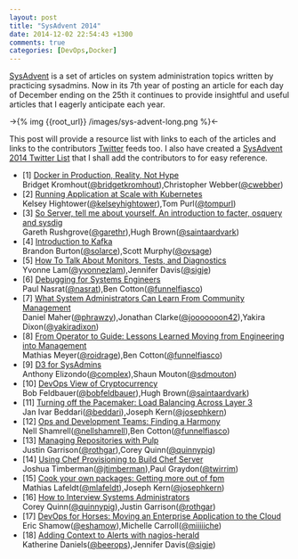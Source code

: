 ```yaml
---
layout: post
title: "SysAdvent 2014"
date: 2014-12-02 22:54:43 +1300
comments: true
categories: [DevOps,Docker] 
---
```


[SysAdvent](http://sysadvent.blogspot.com/) is a set of articles on system administration topics written by practicing sysadmins. Now in its 7th year of posting an article for each day of December ending on the 25th it continues to provide insightful and useful articles that I eagerly anticipate each year.

->{% img {{root_url}} /images/sys-advent-long.png %}<-

This post will provide a resource list with links to each of the articles and links to the contributors [Twitter](http://www.twitter.com) feeds too. I also have created a [SysAdvent 2014 Twitter List](https://twitter.com/PeterSellars/lists/sysadvent2014) that I shall add the contributors to for easy reference. 

<!--more-->

* [1] [Docker in Production, Reality, Not Hype](http://sysadvent.blogspot.co.nz/2014/12/day-1-docker-in-production-reality-not.html)<br/>Bridget Kromhout([@bridgetkromhout](https://twitter.com/bridgetkromhout)),Christopher Webber([@cwebber](https://twitter.com/cwebber))
* [2] [Running Application at Scale with Kubernetes](http://sysadvent.blogspot.co.nz/2014/12/day-2-running-applications-at-scale.html)<br/>Kelsey Hightower([@kelseyhightower](https://twitter.com/kelseyhightower)),Tom Purl([@tompurl](https://www.twitter.com/tompurl)) 
* [3] [So Server, tell me about yourself. An introduction to facter, osquery and sysdig](http://sysadvent.blogspot.co.nz/2014/12/day-3-so-server-tell-me-about-yourself.html)<br/>Gareth Rushgrove([@garethr](https://twitter.com/garethr)),Hugh Brown([@saintaardvark](https://twitter.com/saintaardvark)) 
* [4] [Introduction to Kafka](http://sysadvent.blogspot.co.nz/2014/12/day-4-introduction-to-kafka.html)<br/>Brandon Burton([@solarce](https://twitter.com/solarce/)),Scott Murphy([@ovsage](https://twitter.com/ovsage/)) 
* [5] [How To Talk About Monitors, Tests, and Diagnostics](http://sysadvent.blogspot.co.nz/2014/12/day-5-how-to-talk-about-monitors-tests.html)<br/>Yvonne Lam([@yvonnezlam](https://twitter.com/yvonnezlam)),Jennifer Davis([@sigje](https://twitter.com/sigje))
* [6] [Debugging for Systems Engineers](http://sysadvent.blogspot.com.au/2014/12/day-6-debugging-for-systems-engineers.html)<br/>Paul Nasrat([@nasrat](https://twitter.com/nasrat)),Ben Cotton([@funnelfiasco](https://twitter.com/funnelfiasco))
* [7] [What System Administrators Can Learn From Community Management](http://sysadvent.blogspot.com.au/2014/12/day-7-what-system-administrators-can.html)<br/>Daniel Maher([@phrawzy](https://twitter.com/phrawzty)),Jonathan Clarke([@jooooooon42](https://twitter.com/jooooooon42)),Yakira Dixon([@yakiradixon](https://twitter.com/yakiradixon))
* [8] [From Operator to Guide: Lessons Learned Moving from Engineering into Management](http://sysadvent.blogspot.com.au/2014/12/day-8-from-operator-to-guide-lessons.html)<br/>Mathias Meyer([@roidrage](https://twitter.com/roidrage)),Ben Cotton([@funnelfiasco](https://twitter.com/funnelfiasco))
* [9] [D3 for SysAdmins](http://sysadvent.blogspot.com.au/2014/12/day-9-d3-for-sysadmins.html)<br/>Anthony Elizondo([@complex](https://twitter.com/complex)),Shaun Mouton([@sdmouton](https://twitter.com/sdmouton))
* [10] [DevOps View of Cryptocurrency](http://sysadvent.blogspot.com.au/2014/12/day-10-devops-view-of-cryptocurrency.html)<br/>Bob Feldbauer([@bobfeldbauer](https://twitter.com/bobfeldbauer)),Hugh Brown([@saintaardvark](https://twitter.com/saintaardvark))
* [11] [Turning off the Pacemaker: Load Balancing Across Layer 3](http://sysadvent.blogspot.com.au/2014/12/day-11-turning-off-pacemaker-load.html)<br/>Jan Ivar Beddari([@beddari](http://www.twitter.com/beddari)),Joseph Kern([@josephkern](http://www.twitter.com/josephkern))
* [12] [Ops and Development Teams: Finding a Harmony](http://sysadvent.blogspot.co.nz/2014/12/day-12-ops-and-development-teams.html)<br/>Nell Shamrell([@nellshamrell](https://twitter.com/nellshamrell)),Ben Cotton([@funnelfiasco](https://twitter.com/funnelfiasco))
* [13] [Managing Repositories with Pulp](http://sysadvent.blogspot.co.nz/2014/12/day-13-managing-repositories-with-pulp.html)<br/>Justin Garrison([@rothgar](https://twitter.com/rothgar)),Corey Quinn([@quinnypig](https://twitter.com/quinnypig))
* [14] [Using Chef Provisioning to Build Chef Server](http://sysadvent.blogspot.co.nz/2014/12/day-14-using-chef-provisioning-to-build.html)<br/>Joshua Timberman([@jtimberman](https://twitter.com/jtimberman)),Paul Graydon([@twirrim](https://twitter.com/twirrim))
* [15] [Cook your own packages: Getting more out of fpm](http://sysadvent.blogspot.co.nz/2014/12/day-15-cook-your-own-packages-getting.html)<br/>Mathias Lafeldt([@mlafeldt](https://twitter.com/mlafeldt)),Joseph Kern([@josephkern](https://twitter.com/josephkern))
* [16] [How to Interview Systems Administrators](http://sysadvent.blogspot.co.nz/2014/12/day-16-how-to-interview-systems.html)<br/>Corey Quinn([@quinnypig](https://twitter.com/quinnypig)),Justin Garrison([@rothgar](https://twitter.com/rothgar))
* [17] [DevOps for Horses: Moving an Enterprise Application to the Cloud](http://sysadvent.blogspot.co.nz/2014/12/day-17-devops-for-horses-moving.html)<br/>Eric Shamow([@eshamow](https://twitter.com/eshamow)),Michelle Carroll([@miiiiiche](https://twitter.com/miiiiiche))
* [18] [Adding Context to Alerts with nagios-herald](http://sysadvent.blogspot.co.nz/2014/12/day-18-adding-context-to-alerts-with.html)<br/>Katherine Daniels([@beerops](https://twitter.com/beerops)),Jennifer Davis([@sigje](https://twitter.com/sigje))

